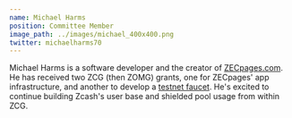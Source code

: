 ```yaml
---
name: Michael Harms
position: Committee Member
image_path: ../images/michael_400x400.png
twitter: michaelharms70
---
```


Michael Harms is a software developer and the creator of [ZECpages.com](https://zecpages.com/z/all). He has received two ZCG (then ZOMG) grants, one for ZECpages' app infrastructure, and another to develop a [testnet faucet](https://faucet.zecpages.com/). He's excited to continue building Zcash's user base and shielded pool usage from within ZCG.
